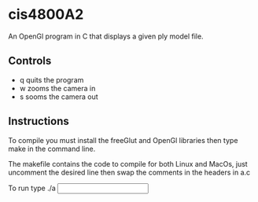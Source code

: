 # cis4800A2
 
An OpenGl program in C that displays a given ply model file.

## Controls

- q quits the program
- w zooms the camera in
- s sooms the camera out

## Instructions

To compile you must install the freeGlut and OpenGl libraries then type make in the command line.

The makefile contains the code to compile for both Linux and MacOs, just uncomment the desired line then swap the comments in the headers in a.c

To run type ./a <input file>
